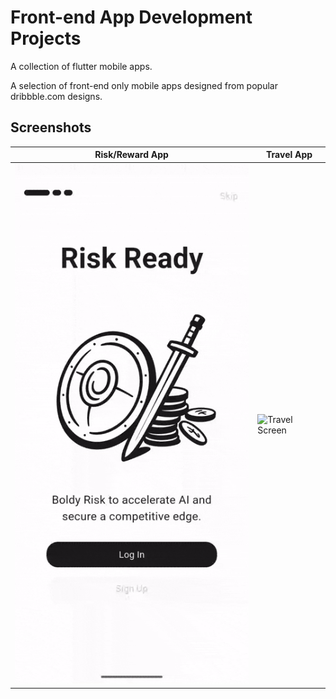 # Front-end App Development Projects
A collection of flutter mobile apps. 

A selection of front-end only mobile apps designed from popular dribbble.com designs.

## Screenshots

| Risk/Reward App | Travel App |
|------------|------------|  
| ![Risk/Reward Screen](/Screenshots/tradeOffApp.gif?raw=true ) | ![Travel Screen](/Screenshots/travelApp.gif?raw=true )  
